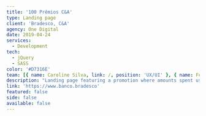 ```yaml
---
title: '100 Prêmios C&A'
type: Landing page
client: 'Bradesco, C&A'
agency: One Digital
date: 2019-04-24
services:
  - Development
tech:
  - jQuery
  - SASS
color: '#D7316E'
team: [{ name: Caroline Silva, link: /, position: 'UX/UI' }, { name: Fernanda Cajado, link: /, position: 'UX/UI' }]
description: "Landing page featuring a promotion where amounts spent using Bradesco's C&A card generated coupons that, if drawn, could be exchanged for prizes. It had sections with an option for the user to log in and check their coupons."
link: 'https://www.banco.bradesco'
featured: false
side: false
available: false
---
```

